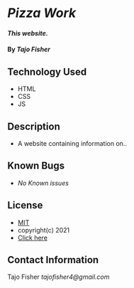 # _Pizza Work_

#### _This website._

#### By _**Tajo Fisher**_

## Technology Used

* HTML 
* CSS
* JS

## Description

* A website containing information on..

## Known Bugs 

* _No Known issues_ 

## License

* [MIT](link)
* copyright(c) 2021
* [Click here](link) 

## Contact Information 

Tajo Fisher _tajofisher4@gmail.com_